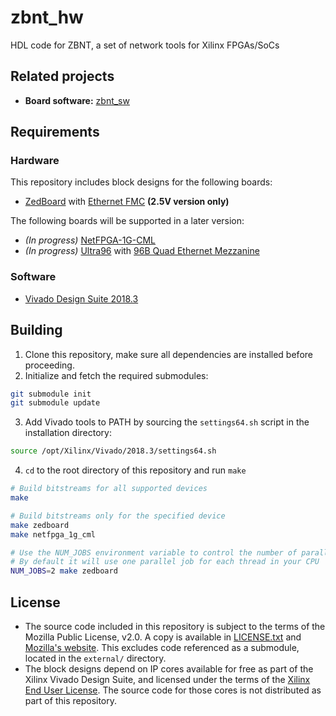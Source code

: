
# zbnt_hw

HDL code for ZBNT, a set of network tools for Xilinx FPGAs/SoCs

## Related projects

* **Board software:** [zbnt_sw](https://github.com/oscar-rc1/zbnt_sw)

## Requirements

### Hardware

This repository includes block designs for the following boards:

* [ZedBoard](http://www.zedboard.org/product/zedboard) with [Ethernet FMC](http://ethernetfmc.com) **(2.5V version only)**

The following boards will be supported in a later version:

* _(In progress)_ [NetFPGA-1G-CML](https://store.digilentinc.com/netfpga-1g-cml-kintex-7-fpga-development-board)
* _(In progress)_ [Ultra96](https://www.96boards.org/product/ultra96) with [96B Quad Ethernet Mezzanine](https://opsero.com/product/96b-quad-ethernet-mezzanine)

### Software

* [Vivado Design Suite 2018.3](https://www.xilinx.com/products/design-tools/vivado.html)

## Building

1. Clone this repository, make sure all dependencies are installed before proceeding.
2. Initialize and fetch the required submodules:

```bash
git submodule init
git submodule update
```

3. Add Vivado tools to PATH by sourcing the `settings64.sh` script in the installation directory:

```bash
source /opt/Xilinx/Vivado/2018.3/settings64.sh
```

4. `cd` to the root directory of this repository and run `make`

```bash
# Build bitstreams for all supported devices
make

# Build bitstreams only for the specified device
make zedboard
make netfpga_1g_cml

# Use the NUM_JOBS environment variable to control the number of parallel jobs
# By default it will use one parallel job for each thread in your CPU
NUM_JOBS=2 make zedboard
```

## License

* The source code included in this repository is subject to the terms of the Mozilla Public License, v2.0. A copy is available in [LICENSE.txt](https://github.com/oscar-rc1/zbnt_hw/blob/master/LICENSE.txt) and [Mozilla's website](https://mozilla.org/MPL/2.0). This excludes code referenced as a submodule, located in the ```external/``` directory.
* The block designs depend on IP cores available for free as part of the Xilinx Vivado Design Suite, and licensed under the terms of the [Xilinx End User License](https://www.xilinx.com/support/documentation/sw_manuals/xilinx2018_3/end-user-license-agreement.pdf). The source code for those cores is not distributed as part of this repository.
